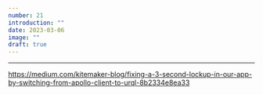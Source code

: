 ```yaml
---
number: 21
introduction: ""
date: 2023-03-06
image: ""
draft: true
---
```


<hr/>

https://medium.com/kitemaker-blog/fixing-a-3-second-lockup-in-our-app-by-switching-from-apollo-client-to-urql-8b2334e8ea33
